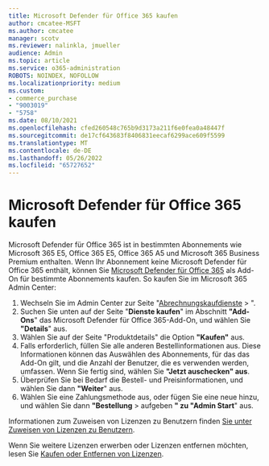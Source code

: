 ```yaml
---
title: Microsoft Defender für Office 365 kaufen
author: cmcatee-MSFT
ms.author: cmcatee
manager: scotv
ms.reviewer: nalinkla, jmueller
audience: Admin
ms.topic: article
ms.service: o365-administration
ROBOTS: NOINDEX, NOFOLLOW
ms.localizationpriority: medium
ms.custom:
- commerce_purchase
- "9003019"
- "5758"
ms.date: 08/10/2021
ms.openlocfilehash: cfed260548c765b9d3173a211f6e0fea0a48447f
ms.sourcegitcommit: de17cf643683f8406831eecaf6299ace609f5599
ms.translationtype: MT
ms.contentlocale: de-DE
ms.lasthandoff: 05/26/2022
ms.locfileid: "65727652"
---
```

# <a name="purchase-microsoft-defender-for-office-365"></a>Microsoft Defender für Office 365 kaufen

Microsoft Defender für Office 365 ist in bestimmten Abonnements wie Microsoft 365 E5, Office 365 E5, Office 365 A5 und Microsoft 365 Business Premium enthalten. Wenn Ihr Abonnement keine Microsoft Defender für Office 365 enthält, können Sie [Microsoft Defender für Office 365](https://docs.microsoft.com/microsoft-365/security/office-365-security/office-365-atp) als Add-On für bestimmte Abonnements kaufen. So kaufen Sie im Microsoft 365 Admin Center:

1. Wechseln Sie im Admin Center zur Seite "[Abrechnungskaufdienste](https://go.microsoft.com/fwlink/p/?linkid=868433) > ".
2. Suchen Sie unten auf der Seite "**Dienste kaufen**" im Abschnitt **"Add-Ons**" das Microsoft Defender für Office 365-Add-On, und wählen Sie **"Details**" aus.
3. Wählen Sie auf der Seite "Produktdetails" die Option **"Kaufen"** aus.
4. Falls erforderlich, füllen Sie alle anderen Bestellinformationen aus. Diese Informationen können das Auswählen des Abonnements, für das das Add-On gilt, und die Anzahl der Benutzer, die es verwenden werden, umfassen. Wenn Sie fertig sind, wählen Sie **"Jetzt auschecken" aus**.
5. Überprüfen Sie bei Bedarf die Bestell- und Preisinformationen, und wählen Sie dann **"Weiter**" aus.
6. Wählen Sie eine Zahlungsmethode aus, oder fügen Sie eine neue hinzu, und wählen Sie dann **"Bestellung** >  aufgeben **" zu "Admin Start**" aus.

Informationen zum Zuweisen von Lizenzen zu Benutzern finden [Sie unter Zuweisen von Lizenzen zu Benutzern](https://docs.microsoft.com/microsoft-365/admin/manage/assign-licenses-to-users).

Wenn Sie weitere Lizenzen erwerben oder Lizenzen entfernen möchten, lesen Sie [Kaufen oder Entfernen von Lizenzen](https://docs.microsoft.com/microsoft-365/commerce/licenses/buy-licenses#buy-or-remove-licenses-for-your-business-subscription).
